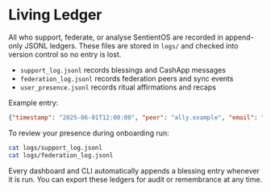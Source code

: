 # Living Ledger

All who support, federate, or analyse SentientOS are recorded in append-only JSONL ledgers. These files are stored in `logs/` and checked into version control so no entry is lost.

- `support_log.jsonl` records blessings and CashApp messages
- `federation_log.jsonl` records federation peers and sync events
- `user_presence.jsonl` records ritual affirmations and recaps

Example entry:

```json
{"timestamp": "2025-06-01T12:00:00", "peer": "ally.example", "email": "hello@ally.example", "message": "sync completed", "ritual": "Federation blessing recorded."}
```

To review your presence during onboarding run:

```bash
cat logs/support_log.jsonl
cat logs/federation_log.jsonl
```

Every dashboard and CLI automatically appends a blessing entry whenever it is run. You can export these ledgers for audit or remembrance at any time.
